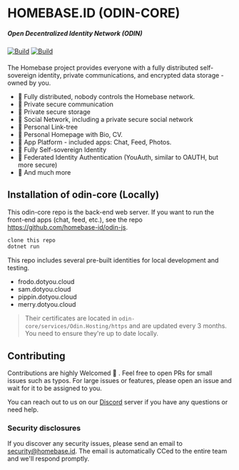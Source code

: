 # HOMEBASE.ID (ODIN-CORE)

##### Open Decentralized Identity Network (ODIN)

[![Build](https://github.com/homebase-id/odin-core/actions/workflows/host-build-and-test-main-debug.yml/badge.svg)](https://github.com/homebase-id/odin-core/actions/workflows/host-build-and-test-main-debug.yml)
[![Build](https://github.com/homebase-id/odin-core/actions/workflows/host-build-and-test-main-release.yml/badge.svg)](https://github.com/homebase-id/odin-core/actions/workflows/host-build-and-test-main-release.yml)

####

The Homebase project provides everyone with a fully distributed self-sovereign identity, private communications, and encrypted data storage - owned by you.

- 🚀 Fully distributed, nobody controls the Homebase network.
- 🚀 Private secure communication
- 🚀 Private secure storage
- 🚀 Social Network, including a private secure social network
- 🚀 Personal Link-tree
- 🚀 Personal Homepage with Bio, CV.
- 🚀 App Platform - included apps: Chat, Feed, Photos.
- 🚀 Fully Self-sovereign Identity
- 🚀 Federated Identity Authentication (YouAuth, similar to OAUTH, but more secure)
- 🚀 And much more

## Installation of odin-core (Locally)

This odin-core repo is the back-end web server. If you want to run the front-end apps (chat, feed, etc.), see the repo https://github.com/homebase-id/odin-js.

```bash
clone this repo
dotnet run
```

This repo includes several pre-built identities for local development and testing.

- frodo.dotyou.cloud
- sam.dotyou.cloud
- pippin.dotyou.cloud
- merry.dotyou.cloud

> Their certificates are located in `odin-core/services/Odin.Hosting/https` and are updated every 3 months. You need to ensure they're up to date locally.

## Contributing

Contributions are highly Welcomed 💙 . Feel free to open PRs for small issues such as typos. For large issues or features, please open an issue and wait for it to be assigned to you.

You can reach out to us on our [Discord](https://id.homebase.id/links) server if you have any questions or need help.


### Security disclosures

If you discover any security issues, please send an email to security@homebase.id. The email is automatically CCed to the entire team and we'll respond promptly.
